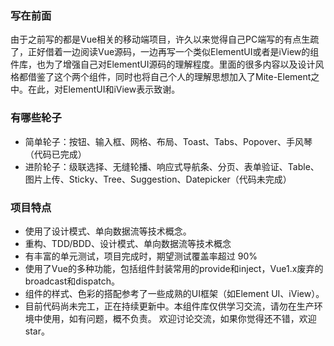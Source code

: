 ### 写在前面

由于之前写的都是Vue相关的移动端项目，许久以来觉得自己PC端写的有点生疏了，正好借着一边阅读Vue源码，一边再写一个类似ElementUI或者是iView的组件库，也为了增强自己对ElementUI源码的理解程度。里面的很多内容以及设计风格都借鉴了这个两个组件，同时也将自己个人的理解思想加入了Mite-Element之中。在此，对ElementUI和iView表示致谢。



### 有哪些轮子

-  简单轮子：按钮、输入框、网格、布局、Toast、Tabs、Popover、手风琴（代码已完成） 
-  进阶轮子：级联选择、无缝轮播、响应式导航条、分页、表单验证、Table、图片上传、Sticky、Tree、Suggestion、Datepicker（代码未完成） 



### 项目特点

- 使用了设计模式、单向数据流等技术概念。
-  重构、TDD/BDD、设计模式、单向数据流等技术概念 
-  有丰富的单元测试，项目完成时，期望测试覆盖率超过 90% 
- 使用了Vue的多种功能，包括组件封装常用的provide和inject，Vue1.x废弃的broadcast和dispatch。
-  组件的样式、色彩的搭配参考了一些成熟的UI框架（如Element UI、iView）。 
-  目前代码尚未完工，正在持续更新中。本组件库仅供学习交流，请勿在生产环境中使用，如有问题，概不负责。 欢迎讨论交流，如果你觉得还不错，欢迎star。